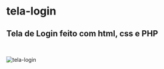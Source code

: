 # tela-login
<h2>Tela de Login feito com html, css e PHP</h2>
<br>

![tela-login](https://user-images.githubusercontent.com/86698354/206048719-1217a255-fb2e-460f-8646-6fb7bf6e96c7.png)
